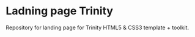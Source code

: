 # Ladning page Trinity
Repository for landing page for Trinity HTML5 &amp; CSS3 template + toolkit.
